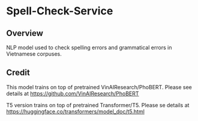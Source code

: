 # Spell-Check-Service
## Overview
NLP model used to check spelling errors and grammatical errors in Vietnamese corpuses.


## Credit
This model trains on top of pretrained VinAIResearch/PhoBERT. Please see details at https://github.com/VinAIResearch/PhoBERT

T5 version trains on top of pretrained Transformer/T5. Please se details at https://huggingface.co/transformers/model_doc/t5.html
